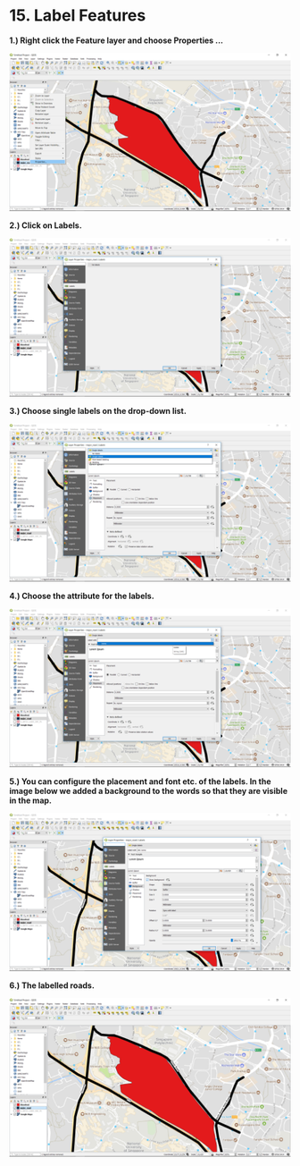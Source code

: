 # 15. Label Features

**1.\) Right click the Feature layer and choose Properties ...**

![](../.gitbook/assets/image%20%284%29.png)

**2.\) Click on Labels.**

![](../.gitbook/assets/image%20%2880%29.png)

**3.\) Choose single labels on the drop-down list.**

![](../.gitbook/assets/image%20%2891%29.png)

**4.\) Choose the attribute for the labels.**

![](../.gitbook/assets/image%20%28149%29.png)

**5.\) You can configure the placement and font etc. of the labels. In the image below we added a background to the words so that they are visible in the map.**

![](../.gitbook/assets/image%20%28105%29.png)

**6.\) The labelled roads.**

![](../.gitbook/assets/image%20%2846%29.png)

